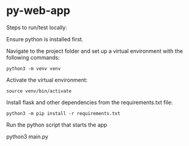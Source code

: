 # py-web-app

Steps to run/test locally:

Ensure python is installed first.

Navigate to the project folder and set up a virtual environment with the following commands:

```python3 -m venv venv```

Activate the virtual environment:

```source venv/bin/activate```

Install flask and other dependencies from the requirements.txt file:

```python3 -m pip install -r requirements.txt```

Run the python script that starts the app

python3 main.py
